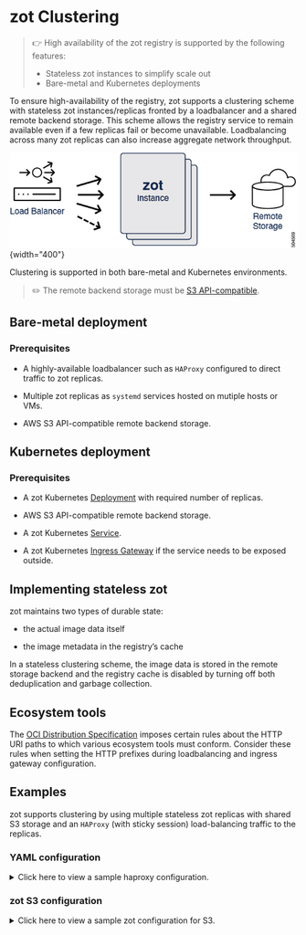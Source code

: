 # zot Clustering

> :point_right: High availability of the zot registry is supported by the following features:
>
> -   Stateless zot instances to simplify scale out
> -   Bare-metal and Kubernetes deployments


To ensure high-availability of the registry, zot supports a clustering
scheme with stateless zot instances/replicas fronted by a loadbalancer
and a shared remote backend storage. This scheme allows the registry
service to remain available even if a few replicas fail or become
unavailable. Loadbalancing across many zot replicas can also increase
aggregate network throughput.

![504569](../assets/images/504569.jpg){width="400"}

Clustering is supported in both bare-metal and Kubernetes environments.
> :pencil2:
> The remote backend storage must be [S3 API-compatible](https://docs.aws.amazon.com/AmazonS3/latest/API/Welcome.html).


## Bare-metal deployment

### Prerequisites

-   A highly-available loadbalancer such as `HAProxy` configured to direct traffic to zot replicas.

-   Multiple zot replicas as `systemd` services hosted on mutiple hosts or VMs.

-   AWS S3 API-compatible remote backend storage.

## Kubernetes deployment

### Prerequisites

-   A zot Kubernetes
    [Deployment](https://kubernetes.io/docs/concepts/workloads/controllers/deployment/)
    with required number of replicas.

-   AWS S3 API-compatible remote backend storage.

-   A zot Kubernetes
    [Service](https://kubernetes.io/docs/concepts/services-networking/service/).

-   A zot Kubernetes [Ingress
    Gateway](https://kubernetes.io/docs/concepts/services-networking/ingress/)
    if the service needs to be exposed outside.

## Implementing stateless zot

zot maintains two types of durable state:

-   the actual image data itself

-   the image metadata in the registry’s cache

In a stateless clustering scheme, the image data is stored in the remote
storage backend and the registry cache is disabled by turning off both
deduplication and garbage collection.

## Ecosystem tools

The [OCI Distribution
Specification](https://github.com/opencontainers/distribution-spec)
imposes certain rules about the HTTP URI paths to which various
ecosystem tools must conform. Consider these rules when setting the HTTP
prefixes during loadbalancing and ingress gateway configuration.

## Examples

zot supports clustering by using multiple stateless zot replicas with shared S3 storage and an `HAProxy` (with sticky session) load-balancing traffic to the replicas.

### YAML configuration

<details>
  <summary markdown="span">Click here to view a sample haproxy configuration.</summary>

```yaml

global
        log /dev/log    local0
        log /dev/log    local1 notice
        chroot /var/lib/haproxy
        maxconn 2000
        stats socket /run/haproxy/admin.sock mode 660 level admin expose-fd listeners
        stats timeout 30s
        user haproxy
        group haproxy
        daemon

        # Default SSL material locations
        ca-base /etc/ssl/certs
        crt-base /etc/ssl/private

        # See: https://ssl-config.mozilla.org/#server=haproxy&server-version=2.0.3&config=intermediate
        ssl-default-bind-ciphers ECDHE-ECDSA-AES128-GCM-SHA256:ECDHE-RSA-AES128-GCM-SHA256:ECDHE-ECDSA-AES256-GCM-SHA384:ECDHE-RSA-AES256-GCM-SHA384:ECDHE-ECDSA-CHACHA20-POLY1305:ECDHE-RSA-CHACHA20-POLY1305:DHE-RSA-AES128-GCM-SHA256:DHE-RSA-AES256-GCM-SHA384
        ssl-default-bind-ciphersuites TLS_AES_128_GCM_SHA256:TLS_AES_256_GCM_SHA384:TLS_CHACHA20_POLY1305_SHA256
        ssl-default-bind-options ssl-min-ver TLSv1.2 no-tls-tickets

defaults
        log     global
        mode    http
        option  httplog
        option  dontlognull
        timeout connect 5000
        timeout client  50000
        timeout server  50000
        errorfile 400 /etc/haproxy/errors/400.http
        errorfile 403 /etc/haproxy/errors/403.http
        errorfile 408 /etc/haproxy/errors/408.http
        errorfile 500 /etc/haproxy/errors/500.http
        errorfile 502 /etc/haproxy/errors/502.http
        errorfile 503 /etc/haproxy/errors/503.http
        errorfile 504 /etc/haproxy/errors/504.http

frontend zot
    bind *:8080
    mode http
    default_backend zot-cluster

backend zot-cluster
    mode http
    balance roundrobin
    server zot1 127.0.0.1:8081 check
    server zot2 127.0.0.1:8082 check
    server zot3 127.0.0.1:8083 check

```

</details>

### zot S3 configuration

<details>
  <summary markdown="span">Click here to view a sample zot configuration for S3.</summary>

```json

{
    "distSpecVersion": "1.0.1-dev",
    "storage": {
        "rootDirectory": "/tmp/zot",
        "dedupe": true,
        "storageDriver": {
            "name": "s3",
            "rootdirectory": "/zot",
            "region": "us-east-2",
            "bucket": "zot-storage",
            "secure": true,
            "skipverify": false
        },
        "cacheDriver": {
            "name": "dynamodb",
            "endpoint": "http://localhost:4566",
            "region": "us-east-2",
            "tableName": "MainTable"
        }
    },
    "http": {
        "address": "127.0.0.1",
        "port": "8080"
    },
    "log": {
        "level": "debug"
    }
}

```
</details>
